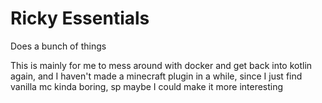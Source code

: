 # Ricky Essentials

Does a bunch of things

This is mainly for me to mess around with docker and get back into kotlin again,
and I haven't made a minecraft plugin in a while, since I just find vanilla mc kinda boring,
sp maybe I could make it more interesting